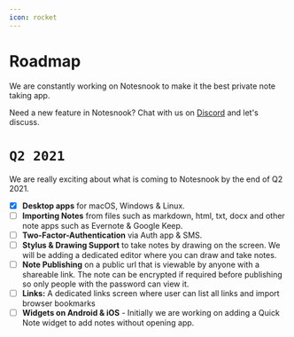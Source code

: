```yaml
---
icon: rocket
---
```


# Roadmap
We are constantly working on Notesnook to make it the best private note taking app. 

Need a new feature in Notesnook? Chat with us on [Discord](https://discord.com/invite/5davZnhw3V) and let's discuss. 

# `Q2 2021`
We are really exciting about what is coming to Notesnook by the end of Q2 2021.
- [x] **Desktop apps** for macOS, Windows & Linux.
- [ ] **Importing Notes** from files such as markdown, html, txt, docx and other note apps such as Evernote & Google Keep.
- [ ] **Two-Factor-Authentication** via Auth app & SMS.
- [ ] **Stylus & Drawing Support** to take notes by drawing on the screen. We will be adding a dedicated editor where you can draw and take notes.
- [ ] **Note Publishing** on a public url that is viewable by anyone with a shareable link. The note can be encrypted if required before publishing so only people with the password can view it.
- [ ] **Links:** A dedicated links screen where user can list all links and import browser bookmarks
- [ ] **Widgets on Android & iOS** - Initially we are working on adding a Quick Note widget to add notes without opening app.